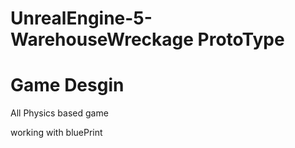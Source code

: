 # UnrealEngine-5-WarehouseWreckage ProtoType

# Game Desgin

All Physics based game

working with bluePrint
